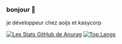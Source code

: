 ### bonjour 👋
je développeur chez aoijs et kasycorp
<!--
**wiltark/wiltark** is a ✨ _special_ ✨ repository because its `README.md` (this file) appears on your GitHub profile.

Here are some ideas to get you started:

- 🔭 I’m currently working on ...
- 🌱 I’m currently learning ...
- 👯 I’m looking to collaborate on ...
- 🤔 I’m looking for help with ...
- 💬 Ask me about ...
- 📫 How to reach me: ...
- 😄 Pronouns: ...
- ⚡ Fun fact: ...
-->

[![Les Stats GitHub de Anurag](https://github-readme-stats.vercel.app/api?username=wiltark)](https://github.com/anuraghazra/github-readme-stats)
[![Top Langs](https://github-readme-stats.vercel.app/api/top-langs/?username=wiltark)](https://github.com/anuraghazra/github-readme-stats)
